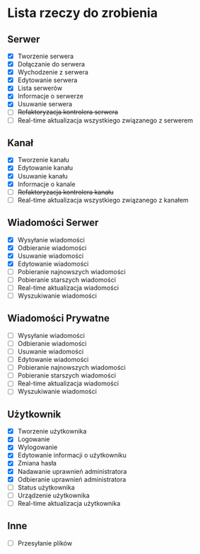 ﻿# Lista rzeczy do zrobienia
## Serwer
- [X] Tworzenie serwera
- [X] Dołączanie do serwera
- [X] Wychodzenie z serwera
- [X] Edytowanie serwera
- [X] Lista serwerów
- [X] Informacje o serwerze
- [X] Usuwanie serwera
- [ ] <del>Refaktoryzacja kontrolera serwera</del>
- [ ] Real-time aktualizacja wszystkiego związanego z serwerem

## Kanał
- [X] Tworzenie kanału
- [X] Edytowanie kanału
- [X] Usuwanie kanału
- [X] Informacje o kanale
- [ ] <del>Refaktoryzacja kontrolera kanału</del>
- [ ] Real-time aktualizacja wszystkiego związanego z kanałem

## Wiadomości Serwer
- [X] Wysyłanie wiadomości
- [X] Odbieranie wiadomości
- [X] Usuwanie wiadomości
- [X] Edytowanie wiadomości
- [ ] Pobieranie najnowszych wiadomości
- [ ] Pobieranie starszych wiadomości
- [ ] Real-time aktualizacja wiadomości
- [ ] Wyszukiwanie wiadomości

## Wiadomości Prywatne
- [ ] Wysyłanie wiadomości
- [ ] Odbieranie wiadomości
- [ ] Usuwanie wiadomości
- [ ] Edytowanie wiadomości
- [ ] Pobieranie najnowszych wiadomości
- [ ] Pobieranie starszych wiadomości
- [ ] Real-time aktualizacja wiadomości
- [ ] Wyszukiwanie wiadomości

## Użytkownik
- [X] Tworzenie użytkownika
- [X] Logowanie
- [X] Wylogowanie
- [X] Edytowanie informacji o użytkowniku
- [X] Zmiana hasła
- [X] Nadawanie uprawnień administratora
- [X] Odbieranie uprawnień administratora
- [ ] Status użytkownika
- [ ] Urządzenie użytkownika
- [ ] Real-time aktualizacja użytkownika

## Inne
- [ ] Przesyłanie plików